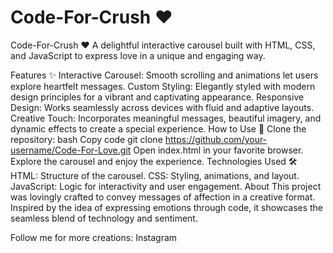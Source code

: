 # Code-For-Crush ❤️

Code-For-Crush ❤️
A delightful interactive carousel built with HTML, CSS, and JavaScript to express love in a unique and engaging way.

Features ✨
Interactive Carousel: Smooth scrolling and animations let users explore heartfelt messages.
Custom Styling: Elegantly styled with modern design principles for a vibrant and captivating appearance.
Responsive Design: Works seamlessly across devices with fluid and adaptive layouts.
Creative Touch: Incorporates meaningful messages, beautiful imagery, and dynamic effects to create a special experience.
How to Use 🚀
Clone the repository:
bash
Copy code
git clone https://github.com/your-username/Code-For-Love.git
Open index.html in your favorite browser.
Explore the carousel and enjoy the experience.
Technologies Used 🛠️
HTML: Structure of the carousel.
CSS: Styling, animations, and layout.
JavaScript: Logic for interactivity and user engagement.
About
This project was lovingly crafted to convey messages of affection in a creative format. Inspired by the idea of expressing emotions through code, it showcases the seamless blend of technology and sentiment.

Follow me for more creations:
Instagram
